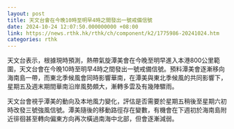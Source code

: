 ```yaml
---
layout: post
title: 天文台會在今晚10時至明早4時之間發出一號戒備信號
date: 2024-10-24 12:07:50.000000000 +08:00
link: https://news.rthk.hk/rthk/ch/component/k2/1775986-20241024.htm
categories: rthk
---
```


天文台表示，根據現時預測，熱帶氣旋潭美會在今晚至明早進入本港800公里範圍，天文台會在今晚10時至明早4時之間發出一號戒備信號。預料潭美會逐漸移向海南島一帶，而東北季候風會同時影響華南，在潭美與東北季候風的共同影響下，星期五及週末期間華南沿岸風勢頗大，漸轉多雲及有幾陣驟雨。

天文台會視乎潭美的動向及本地風力變化，評估是否需要於星期五稍後至星期六初時改發三號強風信號。潭美隨後的移動路徑存在變數，有機會在下週初於海南島附近徘徊甚至轉向偏東方向再次橫過南海中北部，但會逐漸減弱。
